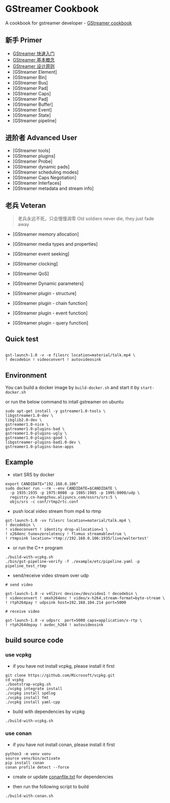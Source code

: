 # GStreamer Cookbook

A cookbook for gstreamer developer - [GStreamer cookbook](https://walterfan.github.io/gstreamer-cookbook/)


## 新手 Primer
* [GStreamer 快速入门](doc/source/1.basic/basic.md)
* [GStreamer 基本概念](doc/source/1.basic/concept.md)
* [GStreamer 设计原则](doc/source/1.basic/design.md)
* [GStreamer Element]
* [GStreamer Bin]
* [GStreamer Bus]
* [GStreamer Pad]
* [GStreamer Caps]
* [GStreamer Pad]
* [GStreamer Buffer]
* [GStreamer Event]
* [GStreamer State]
* [GStreamer pipeline]

## 进阶者 Advanced User

* [GStreamer tools]
* [GStreamer plugins]
* [GStreamer Probe]
* [GStreamer dynamic pads]
* [GStreamer scheduling modes]
* [GStreamer Caps Negotiation]
* [GStreamer Interfaces]
* [GStreamer metadata and stream info]

## 老兵 Veteran

> 老兵永远不死，只会慢慢凋零 Old soldiers never die, they just fade away

* [GStreamer memory allocation]
* [GStreamer media types and properties]
* [GStreamer event seeking]
* [GStreamer clocking]
* [GStreamer QoS]
* [GStreamer Dynamic parameters]

* [GStreamer plugin - structure]
* [GStreamer plugin - chain function]
* [GStreamer plugin - event function]
* [GStreamer plugin - query function]

## Quick test

```

gst-launch-1.0 -v -e filesrc location=material/talk.mp4 \
! decodebin ! videoconvert ! autovideosink

```

## Environment

You can build a docker image by `build-docker.sh`
and start it by `start-docker.sh`

or run the below command to intall gstreamer on ubuntu

```
sudo apt-get install -y gstreamer1.0-tools \
libgstreamer1.0-dev \
libglib2.0-dev \
gstreamer1.0-nice \
gstreamer1.0-plugins-bad \
gstreamer1.0-plugins-ugly \
gstreamer1.0-plugins-good \
libgstreamer-plugins-bad1.0-dev \
gstreamer1.0-plugins-base-apps

```

## Example
* start SRS by docker
```
export CANDIDATE="192.168.0.106"
sudo docker run --rm --env CANDIDATE=$CANDIDATE \
  -p 1935:1935 -p 1975:8080 -p 1985:1985 -p 1995:8000/udp \
  registry.cn-hangzhou.aliyuncs.com/ossrs/srs:5 \
  objs/srs -c conf/rtmp2rtc.conf
```

* push local video stream from mp4 to rtmp

```
gst-launch-1.0 -vv filesrc location=material/talk.mp4 \
! decodebin \
! videoconvert ! identity drop-allocation=1 \
! x264enc tune=zerolatency ! flvmux streamable=true \
! rtmpsink location='rtmp://192.168.0.106:1935/live/waltertest'
```

* or run the C++ program

```
./build-with-vcpkg.sh
./bin/gst-pipeline-verify -f ./example/etc/pipeline.yaml -p pipeline_test_rtmp
```

* send/receive video stream over udp

```
# send video

gst-launch-1.0 -v v4l2src device=/dev/video1 ! decodebin \
! videoconvert ! omxh264enc ! video/x-h264,stream-format=byte-stream \
! rtph264pay ! udpsink host=192.168.104.214 port=5000

# receive video

gst-launch-1.0 -v udpsrc  port=5000 caps=application/x-rtp \
! rtph264depay ! avdec_h264 ! autovideosink

```
## build source code
### use vcpkg

* if you have not install vcpkg, please install it first

```
git clone https://github.com/Microsoft/vcpkg.git
cd vcpkg
./bootstrap-vcpkg.sh
./vcpkg integrate install
./vcpkg install spdlog
./vcpkg install fmt
./vcpkg install yaml-cpp
```

* build with dependencies by vcpkg

```
./build-with-vcpkg.sh
```

### use conan

* if you have not install conan, please install it first
```
python3 -m venv venv
source venv/bin/activate
pip install conan
conan profile detect --force
```

* create or update [conanfile.txt](conanfile.txt) for dependencies
  
* then run the following script to build
  
```
./build-with-conan.sh

```


